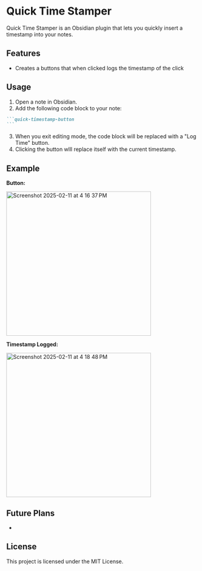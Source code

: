 # Quick Time Stamper
Quick Time Stamper is an Obsidian plugin that lets you quickly insert a timestamp into your notes. 

## Features

- Creates a buttons that when clicked logs the timestamp of the click


## Usage

1. Open a note in Obsidian.
2. Add the following code block to your note:

````markdown
```quick-timestamp-button
```
````

3. When you exit editing mode, the code block will be replaced with a "Log Time" button.
4. Clicking the button wlll replace itself with the current timestamp.

## Example

 **Button:** 

<img width="381" alt="Screenshot 2025-02-11 at 4 16 37 PM" src="https://github.com/user-attachments/assets/09913a1b-73f5-403c-a9e4-494f5cd8dbca" />


**Timestamp Logged:** 

<img width="381" alt="Screenshot 2025-02-11 at 4 18 48 PM" src="https://github.com/user-attachments/assets/d96b24b1-65e7-417f-8c1e-78d97c5bac4a" />


## Future Plans

-

## License

This project is licensed under the MIT License.
